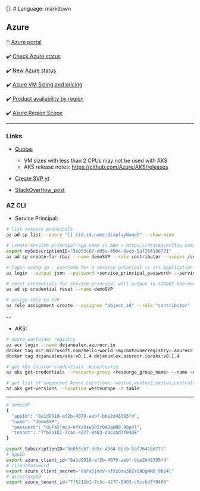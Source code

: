 []: # Language: markdown

## Azure

🖱️ [Azure portal](https://portal.azure.com/#home)

✔️ [Check Azure status](https://status.azure.com/en-us/status)

✔️ [New Azure status](https://azure.status.microsoft/en-us/status)

✔️ [Azure VM Sizing and pricing](https://azureprice.net/)

✔️ [Product availability by region](https://azure.microsoft.com/en-us/explore/global-infrastructure/products-by-region/)

✔️ [Azure Region Scope](https://azurecharts.com/instances)

---

### Links

* [Quotas](https://docs.microsoft.com/en-us/azure/aks/quotas-skus-regions)
    * VM sizes with less than 2 CPUs may not be used with AKS
    * AKS release notes: https://github.com/Azure/AKS/releases

* [Create SVP yt](https://www.youtube.com/watch?v=Kf1Tai_BkWU)
* [StackOverflow_post](https://stackoverflow.com/questions/55457349/service-principal-az-cli-login-failing-no-subscriptions-found)

### AZ CLI

* Service Principal:

```bash
# list service principals
az ad sp list --query "[].{id:id,name:displayName}" --show-mine

# create service principal app_name in AAD + https://stackoverflow.com/questions/55457349/service-principal-az-cli-login-failing-no-subscriptions-found
export mySubscriptionID="3e053c67-dd5c-4904-8ecb-5af26418d771"
az ad sp create-for-rbac --name demoSVP --role contributor --scopes /subscriptions/$mySubscriptionID

# login using sp - username for a service principal is its Application is (client) ID
az login --output json --password <service_principal_password> --service-principal --tenant <AAD_tenant> --username <service_principal>

# reset credentials for service principal will output to STDOUT the new credentials
az ad sp credential reset --name demoSVP

# assign role to SVP
az role assignment create --assignee "object_id" --role "contributor"
```
--

* AKS:

```bash
# azure container registry
az acr login --name dejanualex.azurecr.io
docker tag mcr.microsoft.com/hello-world <mycontainerregistry>.azurecr.io/hello-world:v1
docker tag dejanualex/aks:v0.1.4 dejanualex.azurecr.io/aks:v0.1.4

# get k8s cluster credentials .kube/config
az aks get-credentials --resource-group <resourge_group_name> --name <cluster-name>

# get list of supported Azure Locations: westus,westus2,eastus,centralus northeurope,westeurope
az aks get-versions --location westeurope -o table
```
---

```bash
# demoSVP
{
  "appId": "8a1d9918-ef2b-4070-aebf-bbe2d48395fd",
  "name": "demoSVP",
  "password": "duFa5jmcV~nfXzOsw38ZrOADgWND_9bp4l",
  "tenant": "7f6211b1-7c5c-4277-8403-c0ccbd7f0408"
}

export SubscriptionID="3e053c67-dd5c-4904-8ecb-5af26418d771"
# AppID
export azure_client_id="8a1d9918-ef2b-4070-aebf-bbe2d48395fd"
# clientPassword
export azure_client_secret="duFa5jmcV~nfXzOsw38ZrOADgWND_9bp4l"
# directoryID
export azure_tenant_id="7f6211b1-7c5c-4277-8403-c0ccbd7f0408"
```


